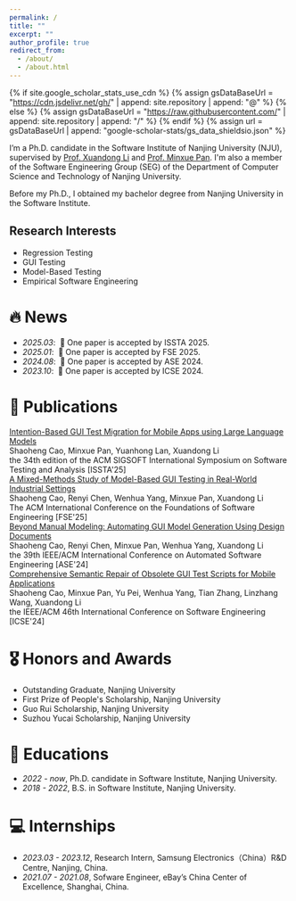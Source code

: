```yaml
---
permalink: /
title: ""
excerpt: ""
author_profile: true
redirect_from: 
  - /about/
  - /about.html
---
```


{% if site.google_scholar_stats_use_cdn %}
{% assign gsDataBaseUrl = "https://cdn.jsdelivr.net/gh/" | append: site.repository | append: "@" %}
{% else %}
{% assign gsDataBaseUrl = "https://raw.githubusercontent.com/" | append: site.repository | append: "/" %}
{% endif %}
{% assign url = gsDataBaseUrl | append: "google-scholar-stats/gs_data_shieldsio.json" %}

<span class='anchor' id='about-me'></span>

I’m a Ph.D. candidate in the Software Institute of Nanjing University (NJU), supervised by [Prof. Xuandong Li](https://cs.nju.edu.cn/lixuandong/index.htm) and [Prof. Minxue Pan](https://minxuepan.github.io/). I'm also a member of the Software Engineering Group (SEG) of the Department of Computer Science and Technology of Nanjing University.

Before my Ph.D., I obtained my bachelor degree from Nanjing University in the Software Institute.

<h2>Research Interests</h2>
<ul>
  <li>Regression Testing</li>
  <li>GUI Testing</li>
  <li>Model-Based Testing</li>
  <li>Empirical Software Engineering</li>
</ul>



# 🔥 News
- *2025.03*: &nbsp;🎉 One paper is accepted by ISSTA 2025.
- *2025.01*: &nbsp;🎉 One paper is accepted by FSE 2025.
- *2024.08*: &nbsp;🎉 One paper is accepted by ASE 2024.
- *2023.10*: &nbsp;🎉 One paper is accepted by ICSE 2024.

# 📝 Publications

<div>
  <div class="paper-title"><a href="https://doi.org/10.1145/3728978">Intention-Based GUI Test Migration for Mobile Apps using Large Language Models</a></div>
  <div class="paper-authors"><span class="author-emphasis">Shaoheng Cao</span>, Minxue Pan, Yuanhong Lan, Xuandong Li</div>
  <div class="paper-presenter">the 34th edition of the ACM SIGSOFT International Symposium on Software Testing and Analysis &#91;ISSTA'25&#93;</div>
 </div> 

<div>
  <div class="paper-title"><a href="https://doi.org/10.1145/3715789">A Mixed-Methods Study of Model-Based GUI Testing in Real-World Industrial Settings</a></div>
  <div class="paper-authors"><span class="author-emphasis">Shaoheng Cao</span>, Renyi Chen, Wenhua Yang, Minxue Pan, Xuandong Li</div>
  <div class="paper-presenter">The ACM International Conference on the Foundations of Software Engineering &#91;FSE'25&#93;</div>
 </div> 

<div>
  <div class="paper-title"><a href="https://dl.acm.org/doi/10.1145/3691620.3695032">Beyond Manual Modeling: Automating GUI Model Generation Using Design Documents</a></div>
  <div class="paper-authors"><span class="author-emphasis">Shaoheng Cao</span>, Renyi Chen, Minxue Pan, Wenhua Yang, Xuandong Li</div>
  <div class="paper-presenter">the 39th IEEE/ACM International Conference on Automated Software Engineering &#91;ASE'24&#93;</div>
 </div> 

<div>
  <div class="paper-title"><a href="https://dl.acm.org/doi/10.1145/3597503.3639108">Comprehensive Semantic Repair of Obsolete GUI Test Scripts for Mobile Applications</a></div>
  <div class="paper-authors"><span class="author-emphasis">Shaoheng Cao</span>, Minxue Pan, Yu Pei, Wenhua Yang, Tian Zhang, Linzhang Wang, Xuandong Li</div>
  <div class="paper-presenter">the IEEE/ACM 46th International Conference on Software Engineering &#91;ICSE'24&#93;</div>
 </div> 

# 🎖 Honors and Awards
- Outstanding Graduate, Nanjing University
- First Prize of People's Scholarship, Nanjing University
- Guo Rui Scholarship, Nanjing University
- Suzhou Yucai Scholarship, Nanjing University

# 📖 Educations
- *2022 - now*, Ph.D. candidate in Software Institute, Nanjing University.
- *2018 - 2022*, B.S. in Software Institute, Nanjing University. 

# 💻 Internships
- *2023.03 - 2023.12*, Research Intern, Samsung Electronics（China）R&D Centre, Nanjing, China.
- *2021.07 - 2021.08*, Sofware Engineer, eBay’s China Center of Excellence, Shanghai, China.